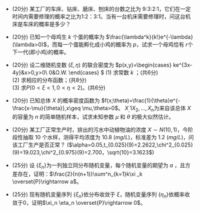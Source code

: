 - (20分) 某工厂的车床、钻床、磨床、刨床的台数之比为 9:3:2:1，它们在一定时间内需要修理的概率之比为1:2：3:1。当有一台机床需要修理时，问这台机床是车床的概率是多少？


 - (20分) 已知一个母鸡生 $k$ 个蛋的概率为 $\frac{\lambda^k}{k!}e^{-\lambda}(\lambda>0)$，而每一个蛋能孵化成小鸡的概率为 $p$，试求一个母鸡恰有 $r$个下一代(即小鸡)的概率。


 - (20分) 设二维随机变数 $(\xi,\eta)$ 的联合密度为 $p(x,y)=\begin{cases}
ke^{3x-4y}&x>0,y>0\\
0&O.W.
\end{cases}
$
(1) 求常数 $k$ ；(共6分)<br />	(2) 求相应的分布函数；(共8分)<br />	(3) 求$P(0<\xi<1,0<\eta<2)$。(共6分)
 

 - (20分) 已知总体 $X$ 的概率密度函数为 $f(x;\theta)=\frac{1}{\theta}e^{-\frac{x-\mu}{\theta}},x\geq \mu,\theta>0$。 $X_,1X_2,...,X_n$为来自该总体 $X$ 的容量为 $n$ 的简单随机样本，试求未知参数 $μ$ 和 $\theta$ 的极大似然估计。


 - (20分) 某工厂正常生产时，排出的污水中动植物油的浓度 $X \sim N(10,1)$，今阶段性抽取 10 个水样，测得平均浓度为 10.8 ($mg/L$)，标准差为 1.2 ($mg/L$)，问该工厂生产是否正常？ ($\alpha=0.05,t_{0.025}(9)=2.2622,\chi^2_{0.025}(9)=19.023,\chi^2_{0.975}(9)=2.700，\sqrt{10}=3.1623$)


 - (25分) 设 $\{\xi_n\}$为一列独立同分布随机变量，每个随机变量的期望为 $a$ ，且方差存在，证明：$\frac{2}{n(n+1)}\sum^n_{k=1}k\xi _k \overset{P}\rightarrow a$。


 - (25分) 现有随机变量序列 $\{ \xi_n\}$依分布收敛于 $\xi$，随机变量序列 $\{\eta_n \}$依概率收敛于0，证明$\xi_n \eta_n  \overset{P}\rightarrow 0$。
